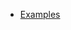 - [Examples](Ruby/Examples.md)



<!-- - [Rich Text Editor WYSIWYG](RichTextEditorWYSIWYG.md)
- [Dropdown](Dropdown.md)
- [Character Counter](CharacterCounter.md)
- [Colour](Colour.md) -->
